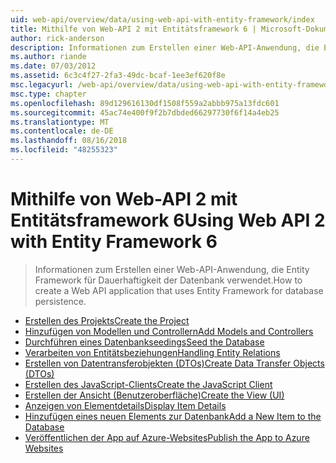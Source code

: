 ```yaml
---
uid: web-api/overview/data/using-web-api-with-entity-framework/index
title: Mithilfe von Web-API 2 mit Entitätsframework 6 | Microsoft-Dokumentation
author: rick-anderson
description: Informationen zum Erstellen einer Web-API-Anwendung, die Entity Framework für Dauerhaftigkeit der Datenbank verwendet.
ms.author: riande
ms.date: 07/03/2012
ms.assetid: 6c3c4f27-2fa3-49dc-bcaf-1ee3ef620f8e
msc.legacyurl: /web-api/overview/data/using-web-api-with-entity-framework
msc.type: chapter
ms.openlocfilehash: 89d129616130df1508f559a2abbb975a13fdc601
ms.sourcegitcommit: 45ac74e400f9f2b7dbded66297730f6f14a4eb25
ms.translationtype: MT
ms.contentlocale: de-DE
ms.lasthandoff: 08/16/2018
ms.locfileid: "48255323"
---
```

<a name="using-web-api-2-with-entity-framework-6"></a><span data-ttu-id="e5135-103">Mithilfe von Web-API 2 mit Entitätsframework 6</span><span class="sxs-lookup"><span data-stu-id="e5135-103">Using Web API 2 with Entity Framework 6</span></span>
====================
> <span data-ttu-id="e5135-104">Informationen zum Erstellen einer Web-API-Anwendung, die Entity Framework für Dauerhaftigkeit der Datenbank verwendet.</span><span class="sxs-lookup"><span data-stu-id="e5135-104">How to create a Web API application that uses Entity Framework for database persistence.</span></span>


- [<span data-ttu-id="e5135-105">Erstellen des Projekts</span><span class="sxs-lookup"><span data-stu-id="e5135-105">Create the Project</span></span>](part-1.md)
- [<span data-ttu-id="e5135-106">Hinzufügen von Modellen und Controllern</span><span class="sxs-lookup"><span data-stu-id="e5135-106">Add Models and Controllers</span></span>](part-2.md)
- [<span data-ttu-id="e5135-107">Durchführen eines Datenbankseedings</span><span class="sxs-lookup"><span data-stu-id="e5135-107">Seed the Database</span></span>](part-3.md)
- [<span data-ttu-id="e5135-108">Verarbeiten von Entitätsbeziehungen</span><span class="sxs-lookup"><span data-stu-id="e5135-108">Handling Entity Relations</span></span>](part-4.md)
- [<span data-ttu-id="e5135-109">Erstellen von Datentransferobjekten (DTOs)</span><span class="sxs-lookup"><span data-stu-id="e5135-109">Create Data Transfer Objects (DTOs)</span></span>](part-5.md)
- [<span data-ttu-id="e5135-110">Erstellen des JavaScript-Clients</span><span class="sxs-lookup"><span data-stu-id="e5135-110">Create the JavaScript Client</span></span>](part-6.md)
- [<span data-ttu-id="e5135-111">Erstellen der Ansicht (Benutzeroberfläche)</span><span class="sxs-lookup"><span data-stu-id="e5135-111">Create the View (UI)</span></span>](part-7.md)
- [<span data-ttu-id="e5135-112">Anzeigen von Elementdetails</span><span class="sxs-lookup"><span data-stu-id="e5135-112">Display Item Details</span></span>](part-8.md)
- [<span data-ttu-id="e5135-113">Hinzufügen eines neuen Elements zur Datenbank</span><span class="sxs-lookup"><span data-stu-id="e5135-113">Add a New Item to the Database</span></span>](part-9.md)
- [<span data-ttu-id="e5135-114">Veröffentlichen der App auf Azure-Websites</span><span class="sxs-lookup"><span data-stu-id="e5135-114">Publish the App to Azure Websites</span></span>](part-10.md)
